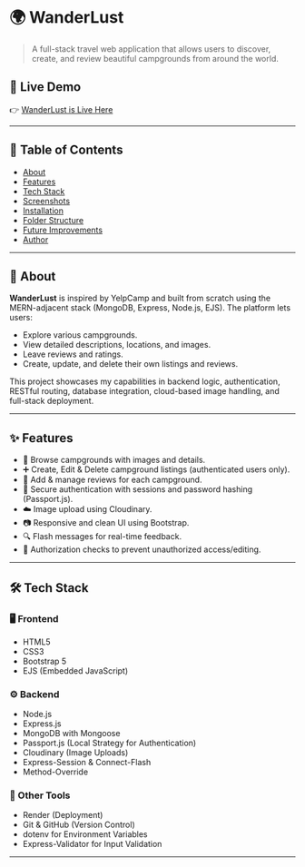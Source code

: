 # 🌍 WanderLust

> A full-stack travel web application that allows users to discover, create, and review beautiful campgrounds from around the world.

## 🚀 Live Demo

👉 [WanderLust is Live Here](https://wander-lust-4a7b.onrender.com)

---

## 📌 Table of Contents

- [About](#about)
- [Features](#features)
- [Tech Stack](#tech-stack)
- [Screenshots](#screenshots)
- [Installation](#installation)
- [Folder Structure](#folder-structure)
- [Future Improvements](#future-improvements)
- [Author](#author)

---

## 📖 About

**WanderLust** is inspired by YelpCamp and built from scratch using the MERN-adjacent stack (MongoDB, Express, Node.js, EJS). The platform lets users:

- Explore various campgrounds.
- View detailed descriptions, locations, and images.
- Leave reviews and ratings.
- Create, update, and delete their own listings and reviews.

This project showcases my capabilities in backend logic, authentication, RESTful routing, database integration, cloud-based image handling, and full-stack deployment.

---

## ✨ Features

- 🧭 Browse campgrounds with images and details.
- ➕ Create, Edit & Delete campground listings (authenticated users only).
- 💬 Add & manage reviews for each campground.
- 🔐 Secure authentication with sessions and password hashing (Passport.js).
- ☁️ Image upload using Cloudinary.
- 📷 Responsive and clean UI using Bootstrap.
- 🔍 Flash messages for real-time feedback.
- 🚫 Authorization checks to prevent unauthorized access/editing.

---

## 🛠️ Tech Stack

### 🖥️ Frontend
- HTML5
- CSS3
- Bootstrap 5
- EJS (Embedded JavaScript)

### ⚙️ Backend
- Node.js
- Express.js
- MongoDB with Mongoose
- Passport.js (Local Strategy for Authentication)
- Cloudinary (Image Uploads)
- Express-Session & Connect-Flash
- Method-Override

### 🧰 Other Tools
- Render (Deployment)
- Git & GitHub (Version Control)
- dotenv for Environment Variables
- Express-Validator for Input Validation

---
